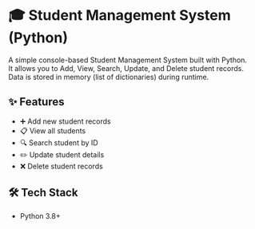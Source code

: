 # 🎓 Student Management System (Python)

A simple console-based Student Management System built with Python.  
It allows you to Add, View, Search, Update, and Delete student records.  
Data is stored in memory (list of dictionaries) during runtime.



## ✨ Features
- ➕ Add new student records  
- 📋 View all students  
- 🔍 Search student by ID  
- ✏️ Update student details  
- ❌ Delete student records  



## 🛠️ Tech Stack
- Python 3.8+


